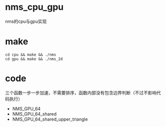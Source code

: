 # nms_cpu_gpu
nms的cpu与gpu实现

# make

```shell
cd cpu && make && ./nms
cd gpu && make && ./nms_2d
```

# code
三个函数一步一步加速，不需要排序，函数内部没有包含边界判断（不过不影响代码执行）
 - NMS_GPU_64
 - NMS_GPU_64_shared
 - NMS_GPU_64_shared_upper_triangle

